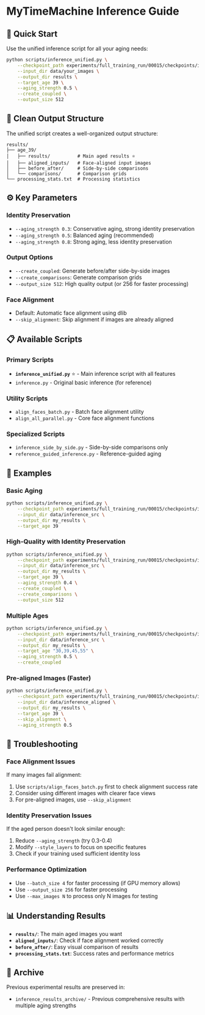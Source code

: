 # MyTimeMachine Inference Guide

## 🚀 Quick Start

Use the unified inference script for all your aging needs:

```bash
python scripts/inference_unified.py \
    --checkpoint_path experiments/full_training_run/00015/checkpoints/iteration_35000.pt \
    --input_dir data/your_images \
    --output_dir results \
    --target_age 39 \
    --aging_strength 0.5 \
    --create_coupled \
    --output_size 512
```

## 📁 Clean Output Structure

The unified script creates a well-organized output structure:

```
results/
├── age_39/
│   ├── results/          # Main aged results ⭐
│   ├── aligned_inputs/   # Face-aligned input images
│   ├── before_after/     # Side-by-side comparisons
│   └── comparisons/      # Comparison grids
└── processing_stats.txt  # Processing statistics
```

## ⚙️ Key Parameters

### Identity Preservation
- `--aging_strength 0.3`: Conservative aging, strong identity preservation
- `--aging_strength 0.5`: Balanced aging (recommended)
- `--aging_strength 0.8`: Strong aging, less identity preservation

### Output Options
- `--create_coupled`: Generate before/after side-by-side images
- `--create_comparisons`: Generate comparison grids
- `--output_size 512`: High quality output (or 256 for faster processing)

### Face Alignment
- Default: Automatic face alignment using dlib
- `--skip_alignment`: Skip alignment if images are already aligned

## 📋 Available Scripts

### Primary Scripts
- **`inference_unified.py`** ⭐ - Main inference script with all features
- `inference.py` - Original basic inference (for reference)

### Utility Scripts  
- `align_faces_batch.py` - Batch face alignment utility
- `align_all_parallel.py` - Core face alignment functions

### Specialized Scripts
- `inference_side_by_side.py` - Side-by-side comparisons only
- `reference_guided_inference.py` - Reference-guided aging

## 🎯 Examples

### Basic Aging
```bash
python scripts/inference_unified.py \
    --checkpoint_path experiments/full_training_run/00015/checkpoints/iteration_35000.pt \
    --input_dir data/inference_src \
    --output_dir my_results \
    --target_age 39
```

### High-Quality with Identity Preservation
```bash
python scripts/inference_unified.py \
    --checkpoint_path experiments/full_training_run/00015/checkpoints/iteration_35000.pt \
    --input_dir data/inference_src \
    --output_dir my_results \
    --target_age 39 \
    --aging_strength 0.4 \
    --create_coupled \
    --create_comparisons \
    --output_size 512
```

### Multiple Ages
```bash
python scripts/inference_unified.py \
    --checkpoint_path experiments/full_training_run/00015/checkpoints/iteration_35000.pt \
    --input_dir data/inference_src \
    --output_dir my_results \
    --target_age "30,39,45,55" \
    --aging_strength 0.5 \
    --create_coupled
```

### Pre-aligned Images (Faster)
```bash
python scripts/inference_unified.py \
    --checkpoint_path experiments/full_training_run/00015/checkpoints/iteration_35000.pt \
    --input_dir data/inference_aligned \
    --output_dir my_results \
    --target_age 39 \
    --skip_alignment \
    --aging_strength 0.5
```

## 🔧 Troubleshooting

### Face Alignment Issues
If many images fail alignment:
1. Use `scripts/align_faces_batch.py` first to check alignment success rate
2. Consider using different images with clearer face views
3. For pre-aligned images, use `--skip_alignment`

### Identity Preservation Issues
If the aged person doesn't look similar enough:
1. Reduce `--aging_strength` (try 0.3-0.4)
2. Modify `--style_layers` to focus on specific features
3. Check if your training used sufficient identity loss

### Performance Optimization
- Use `--batch_size 4` for faster processing (if GPU memory allows)
- Use `--output_size 256` for faster processing
- Use `--max_images N` to process only N images for testing

## 📊 Understanding Results

- **`results/`**: The main aged images you want
- **`aligned_inputs/`**: Check if face alignment worked correctly  
- **`before_after/`**: Easy visual comparison of results
- **`processing_stats.txt`**: Success rates and performance metrics

## 🧹 Archive

Previous experimental results are preserved in:
- `inference_results_archive/` - Previous comprehensive results with multiple aging strengths
